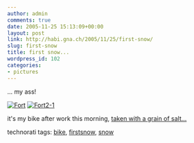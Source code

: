 ```yaml
---
author: admin
comments: true
date: 2005-11-25 15:13:09+00:00
layout: post
link: http://habi.gna.ch/2005/11/25/first-snow/
slug: first-snow
title: first snow...
wordpress_id: 102
categories:
- pictures
---
```



... my ass!
  
[![Fort](http://habi.gna.ch/blog/images/fort-tm.jpg)](http://habi.gna.ch/blog/images/fort.jpg) [![Fort2-1](http://habi.gna.ch/blog/images/fort2-1-tm.jpg)](http://habi.gna.ch/blog/images/fort2-1.jpg)


  

it's my bike after work this morning, [taken with a grain of salt...](http://hymnos.blogspot.com/2005/11/soviel-zum-thema-vielfalt-in-schweizer.html)





technorati tags: [bike](http://www.technorati.com/tag/bike), [firstsnow](http://www.technorati.com/tag/firstsnow), [snow](http://www.technorati.com/tag/snow)
